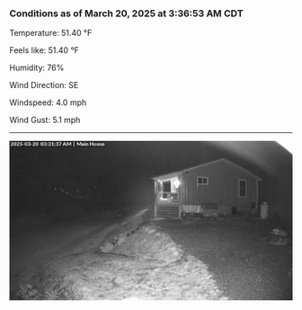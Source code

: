 ### Conditions as of March 20, 2025 at 3:36:53 AM CDT 

Temperature: 51.40 &deg;F

Feels like: 51.40 &deg;F

Humidity: 76%

Wind Direction: SE

Windspeed: 4.0 mph

Wind Gust: 5.1 mph

---

<img src="./images/latest.jpeg"/>

